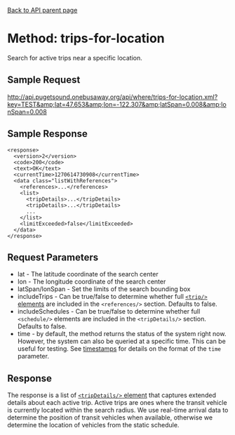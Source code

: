 [Back to API parent page](../index.html)

# Method: trips-for-location

Search for active trips near a specific location.

## Sample Request

http://api.pugetsound.onebusaway.org/api/where/trips-for-location.xml?key=TEST&amp;lat=47.653&amp;lon=-122.307&amp;latSpan=0.008&amp;lonSpan=0.008

## Sample Response

~~~
<response>
  <version>2</version>
  <code>200</code>
  <text>OK</text>
  <currentTime>1270614730908</currentTime>
  <data class="listWithReferences">
    <references>...</references>
    <list>
      <tripDetails>...</tripDetails>
      <tripDetails>...</tripDetails>
      ...
    </list>
    <limitExceeded>false</limitExceeded>
  </data>
</response>
~~~

## Request Parameters

* lat - The latitude coordinate of the search center
* lon - The longitude coordinate of the search center
* latSpan/lonSpan - Set the limits of the search bounding box
* includeTrips - Can be true/false to determine whether full [`<trip/>` elements](../elements/trip.html) are included in the `<references/>` section.  Defaults to false.
* includeSchedules - Can be true/false to determine whether full `<schedule/>` elements are included in the `<tripDetails/>` section.  Defaults to false.
* time - by default, the method returns the status of the system right now.  However, the system
  can also be queried at a specific time.  This can be useful for testing.  See [timestamps](../index.html#Timestamps)
  for details on the format of the `time` parameter.

## Response

The response is a list of
[`<tripDetails/>` element](../elements/trip-details.html) that captures extended
details about each active trip.  Active trips are ones where the transit vehicle
is currently located within the search radius.  We use real-time arrival data to
determine the position of transit vehicles when available, otherwise we
determine the location of vehicles from the static schedule.
